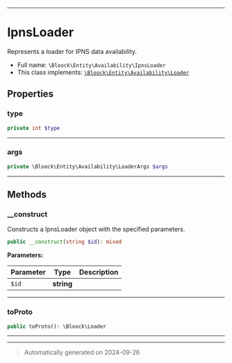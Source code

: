 ***

# IpnsLoader

Represents a loader for IPNS data availability.



* Full name: `\Bloock\Entity\Availability\IpnsLoader`
* This class implements:
[`\Bloock\Entity\Availability\Loader`](./Loader.md)



## Properties


### type



```php
private int $type
```






***

### args



```php
private \Bloock\Entity\Availability\LoaderArgs $args
```






***

## Methods


### __construct

Constructs a IpnsLoader object with the specified parameters.

```php
public __construct(string $id): mixed
```








**Parameters:**

| Parameter | Type | Description |
|-----------|------|-------------|
| `$id` | **string** |  |





***

### toProto



```php
public toProto(): \Bloock\Loader
```












***


***
> Automatically generated on 2024-09-26

